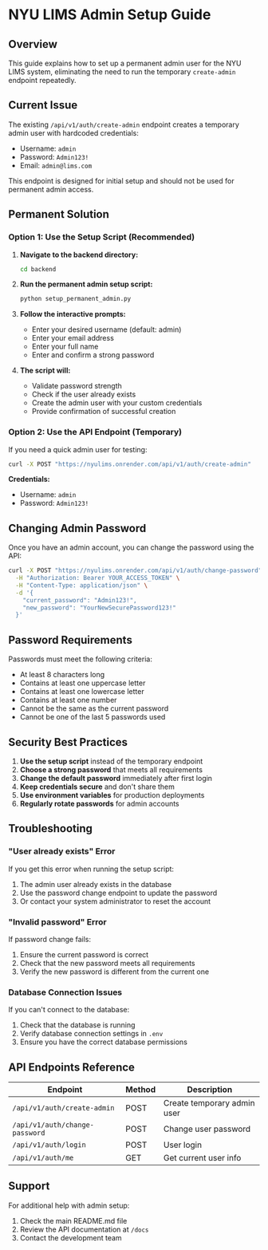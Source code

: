 # NYU LIMS Admin Setup Guide

## Overview

This guide explains how to set up a permanent admin user for the NYU LIMS system, eliminating the need to run the temporary `create-admin` endpoint repeatedly.

## Current Issue

The existing `/api/v1/auth/create-admin` endpoint creates a temporary admin user with hardcoded credentials:
- Username: `admin`
- Password: `Admin123!`
- Email: `admin@lims.com`

This endpoint is designed for initial setup and should not be used for permanent admin access.

## Permanent Solution

### Option 1: Use the Setup Script (Recommended)

1. **Navigate to the backend directory:**
   ```bash
   cd backend
   ```

2. **Run the permanent admin setup script:**
   ```bash
   python setup_permanent_admin.py
   ```

3. **Follow the interactive prompts:**
   - Enter your desired username (default: admin)
   - Enter your email address
   - Enter your full name
   - Enter and confirm a strong password

4. **The script will:**
   - Validate password strength
   - Check if the user already exists
   - Create the admin user with your custom credentials
   - Provide confirmation of successful creation

### Option 2: Use the API Endpoint (Temporary)

If you need a quick admin user for testing:

```bash
curl -X POST "https://nyulims.onrender.com/api/v1/auth/create-admin"
```

**Credentials:**
- Username: `admin`
- Password: `Admin123!`

## Changing Admin Password

Once you have an admin account, you can change the password using the API:

```bash
curl -X POST "https://nyulims.onrender.com/api/v1/auth/change-password" \
  -H "Authorization: Bearer YOUR_ACCESS_TOKEN" \
  -H "Content-Type: application/json" \
  -d '{
    "current_password": "Admin123!",
    "new_password": "YourNewSecurePassword123!"
  }'
```

## Password Requirements

Passwords must meet the following criteria:
- At least 8 characters long
- Contains at least one uppercase letter
- Contains at least one lowercase letter
- Contains at least one number
- Cannot be the same as the current password
- Cannot be one of the last 5 passwords used

## Security Best Practices

1. **Use the setup script** instead of the temporary endpoint
2. **Choose a strong password** that meets all requirements
3. **Change the default password** immediately after first login
4. **Keep credentials secure** and don't share them
5. **Use environment variables** for production deployments
6. **Regularly rotate passwords** for admin accounts

## Troubleshooting

### "User already exists" Error
If you get this error when running the setup script:
1. The admin user already exists in the database
2. Use the password change endpoint to update the password
3. Or contact your system administrator to reset the account

### "Invalid password" Error
If password change fails:
1. Ensure the current password is correct
2. Check that the new password meets all requirements
3. Verify the new password is different from the current one

### Database Connection Issues
If you can't connect to the database:
1. Check that the database is running
2. Verify database connection settings in `.env`
3. Ensure you have the correct database permissions

## API Endpoints Reference

| Endpoint | Method | Description |
|----------|--------|-------------|
| `/api/v1/auth/create-admin` | POST | Create temporary admin user |
| `/api/v1/auth/change-password` | POST | Change user password |
| `/api/v1/auth/login` | POST | User login |
| `/api/v1/auth/me` | GET | Get current user info |

## Support

For additional help with admin setup:
1. Check the main README.md file
2. Review the API documentation at `/docs`
3. Contact the development team
